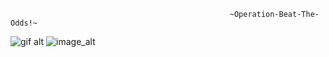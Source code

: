                                                      ~Operation-Beat-The-Odds!~

![gif alt](https://github.com/SunOdds/SunOdds/blob/dab274b139bd0a430e25fa8742d196e07614f5b6/1f7c1219-112c-4f36-b86c-2103f47607af.gif)
  ![image_alt](https://github.com/SunOdds/SunOdds/blob/d755884e5fd1f09d21d1359e22bc45f21dc8baad/csyday829.jpg)
